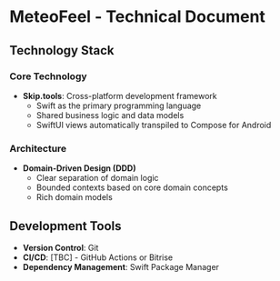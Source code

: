 # MeteoFeel - Technical Document

## Technology Stack

### Core Technology
- **Skip.tools**: Cross-platform development framework
  - Swift as the primary programming language
  - Shared business logic and data models
  - SwiftUI views automatically transpiled to Compose for Android

### Architecture
- **Domain-Driven Design (DDD)**
  - Clear separation of domain logic
  - Bounded contexts based on core domain concepts
  - Rich domain models

## Development Tools
- **Version Control**: Git
- **CI/CD**: [TBC] - GitHub Actions or Bitrise 
- **Dependency Management**: Swift Package Manager 